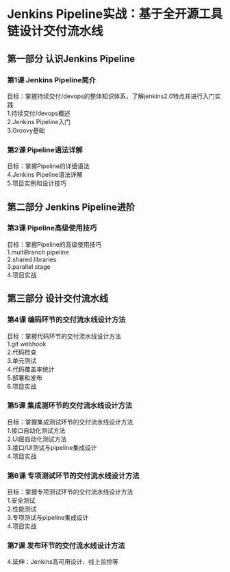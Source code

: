 # Jenkins Pipeline实战：基于全开源工具链设计交付流水线

## 第一部分 认识Jenkins Pipeline
### 第1课 Jenkins Pipeline简介
目标：掌握持续交付/devops的整体知识体系，了解jenkins2.0特点并进行入门实践<br>
1.持续交付/devops概述<br>
2.Jenkins Pipeline入门<br>
3.Groovy基础　
### 第2课 Pipeline语法详解<br>
目标：掌握Pipeline的详细语法<br>
4.Jenkins Pipeline语法详解<br>
5.项目实例和设计技巧<br>
## 第二部分 Jenkins Pipeline进阶
### 第3课 Pipeline高级使用技巧<br>
目标：掌握Pipeline的高级使用技巧<br>
1.multiBranch pipeline<br>
2.shared libraries<br>
3.parallel stage<br>
4.项目实战<br>
## 第三部分 设计交付流水线
### 第4课 编码环节的交付流水线设计方法<br>
目标：掌握代码环节的交付流水线设计方法<br>
1.git webhook<br>
2.代码检查<br>
3.单元测试<br>
4.代码覆盖率统计<br>
5.部署和发布<br>
6.项目实战<br>
### 第5课 集成测环节的交付流水线设计方法<br>
目标：掌握集成测试环节的交付流水线设计方法<br>
1.接口自动化测试方法<br>
2.UI层自动化测试方法<br>
3.接口/UI测试与pipeline集成设计<br>
4.项目实战<br>
### 第6课 专项测试环节的交付流水线设计方法<br>
目标：掌握专项测试环节的交付流水线设计方法<br>
1.安全测试<br>
2.性能测试<br>
3.专项测试与pipeline集成设计<br>
4.项目实战<br>
### 第7课 发布环节的交付流水线设计方法<br>
4.延伸：Jenkins高可用设计、线上监控等<br>
